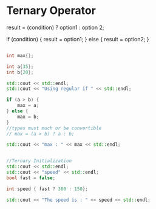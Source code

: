 # Ternary Operator
<!-- Ternary Expression -->
result = (condition) ? option1 : option 2;

<!-- if equivalent -->
if (condition) {
    result = option1;
} else {
    result = option2;
}


```cpp

int max{};

int a{35};
int b{20};

std::cout << std::endl;
std::cout << "Using regular if " << std::endl;

if (a > b) {
    max = a;
} else {
    max = b;
}
//types must much or be convertible
// max = (a > b) ? a : b;

std::cout << "max : " << max << std::endl;


//Ternary Initialization
std::cout << std::endl;
std::cout << "speed" << std::endl;
bool fast = false;

int speed { fast ? 300 : 150};

std::cout << "The speed is : " << speed << std::endl;

```


